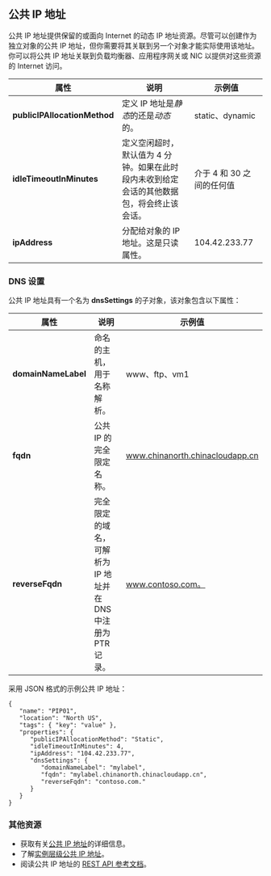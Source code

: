 ## <a name="Public-IP-address" id="public-ip-address"></a> 公共 IP 地址

公共 IP 地址提供保留的或面向 Internet 的动态 IP 地址资源。尽管可以创建作为独立对象的公共 IP 地址，但你需要将其关联到另一个对象才能实际使用该地址。你可以将公共 IP 地址关联到负载均衡器、应用程序网关或 NIC 以提供对这些资源的 Internet 访问。

|属性|说明|示例值|
|---|---|---|
|**publicIPAllocationMethod**|定义 IP 地址是*静态*的还是*动态*的。|static、dynamic|
|**idleTimeoutInMinutes**|定义空闲超时，默认值为 4 分钟。如果在此时段内未收到给定会话的其他数据包，将会终止该会话。|介于 4 和 30 之间的任何值|
|**ipAddress**|分配给对象的 IP 地址。这是只读属性。|104\.42.233.77|

### <a name="DNS-settings"></a> DNS 设置

公共 IP 地址具有一个名为 **dnsSettings** 的子对象，该对象包含以下属性：

|属性|说明|示例值|
|---|---|---|
|**domainNameLabel**|命名的主机，用于名称解析。|www、ftp、vm1|
|**fqdn**|公共 IP 的完全限定名称。|www.chinanorth.chinacloudapp.cn|
|**reverseFqdn**|完全限定的域名，可解析为 IP 地址并在 DNS 中注册为 PTR 记录。|www.contoso.com。|

采用 JSON 格式的示例公共 IP 地址：

```
{
   "name": "PIP01",
   "location": "North US",
   "tags": { "key": "value" },
   "properties": {
      "publicIPAllocationMethod": "Static",
      "idleTimeoutInMinutes": 4,
      "ipAddress": "104.42.233.77",
      "dnsSettings": {
         "domainNameLabel": "mylabel",
         "fqdn": "mylabel.chinanorth.chinacloudapp.cn",
         "reverseFqdn": "contoso.com."
      }
   }
} 
```

### 其他资源

- 获取有关[公共 IP 地址](../articles/virtual-network/virtual-networks-reserved-public-ip.md)的详细信息。
- 了解[实例层级公共 IP 地址](../articles/virtual-network/virtual-networks-instance-level-public-ip.md)。
- 阅读公共 IP 地址的 [REST API 参考文档](https://msdn.microsoft.com/zh-cn/library/azure/mt163638.aspx)。

<!---HONumber=82-->